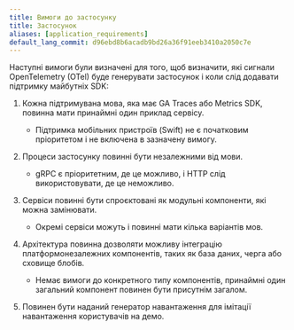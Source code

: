 ```yaml
---
title: Вимоги до застосунку
title: Застосунок
aliases: [application_requirements]
default_lang_commit: d96ebd8b6acadb9bd26a36f91eeb3410a2050c7e
---
```


Наступні вимоги були визначені для того, щоб визначити, які сигнали OpenTelemetry (OTel) буде генерувати застосунок і коли слід додавати підтримку майбутніх SDK:

1. Кожна підтримувана мова, яка має GA Traces або Metrics SDK, повинна мати принаймні один приклад сервісу.
   - Підтримка мобільних пристроїв (Swift) не є початковим пріоритетом і не включена в зазначену вимогу.

2. Процеси застосунку повинні бути незалежними від мови.
   - gRPC є пріоритетним, де це можливо, і HTTP слід використовувати, де це неможливо.

3. Сервіси повинні бути спроєктовані як модульні компоненти, які можна замінювати.
   - Окремі сервіси можуть і повинні мати кілька варіантів мов.

4. Архітектура повинна дозволяти можливу інтеграцію платформонезалежних компонентів, таких як база даних, черга або сховище блобів.
   - Немає вимоги до конкретного типу компонентів, принаймні один загальний компонент повинен бути присутнім загалом.

5. Повинен бути наданий генератор навантаження для імітації навантаження користувачів на демо.
